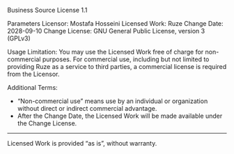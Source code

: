 Business Source License 1.1

Parameters
Licensor: Mostafa Hosseini
Licensed Work: Ruze
Change Date: 2028-09-10
Change License: GNU General Public License, version 3 (GPLv3)

Usage Limitation:
You may use the Licensed Work free of charge for non-commercial purposes.
For commercial use, including but not limited to providing Ruze as a service
to third parties, a commercial license is required from the Licensor.

Additional Terms:
- “Non-commercial use” means use by an individual or organization without
  direct or indirect commercial advantage.
- After the Change Date, the Licensed Work will be made available under the
  Change License.

---

Licensed Work is provided “as is”, without warranty.
